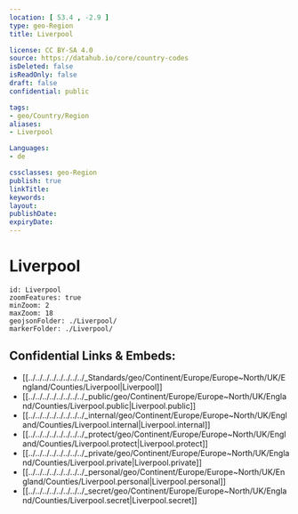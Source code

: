 ```yaml
---
location: [ 53.4 , -2.9 ] 
type: geo-Region
title: Liverpool

license: CC BY-SA 4.0
source: https://datahub.io/core/country-codes
isDeleted: false
isReadOnly: false
draft: false
confidential: public

tags:
- geo/Country/Region
aliases:
- Liverpool

Languages:
- de

cssclasses: geo-Region
publish: true
linkTitle: 
keywords: 
layout: 
publishDate: 
expiryDate: 
---
```


# Liverpool

```leaflet
id: Liverpool
zoomFeatures: true 
minZoom: 2 
maxZoom: 18
geojsonFolder: ./Liverpool/
markerFolder: ./Liverpool/
```


## Confidential Links & Embeds: 
- [[../../../../../../../../_Standards/geo/Continent/Europe/Europe~North/UK/England/Counties/Liverpool|Liverpool]] 
- [[../../../../../../../../_public/geo/Continent/Europe/Europe~North/UK/England/Counties/Liverpool.public|Liverpool.public]] 
- [[../../../../../../../../_internal/geo/Continent/Europe/Europe~North/UK/England/Counties/Liverpool.internal|Liverpool.internal]] 
- [[../../../../../../../../_protect/geo/Continent/Europe/Europe~North/UK/England/Counties/Liverpool.protect|Liverpool.protect]] 
- [[../../../../../../../../_private/geo/Continent/Europe/Europe~North/UK/England/Counties/Liverpool.private|Liverpool.private]] 
- [[../../../../../../../../_personal/geo/Continent/Europe/Europe~North/UK/England/Counties/Liverpool.personal|Liverpool.personal]] 
- [[../../../../../../../../_secret/geo/Continent/Europe/Europe~North/UK/England/Counties/Liverpool.secret|Liverpool.secret]] 

